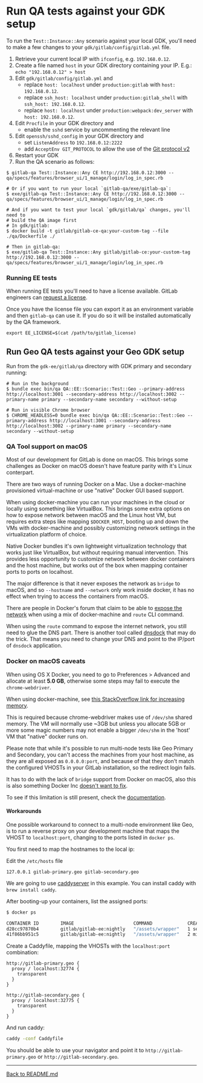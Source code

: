 # Run QA tests against your GDK setup

To run the `Test::Instance::Any` scenario against your local GDK, you'll need to
make a few changes to your `gdk/gitlab/config/gitlab.yml` file.

1. Retrieve your current local IP with `ifconfig`, e.g. `192.168.0.12`.
1. Create a file named `host` in your GDK directory containing your IP. E.g.:
   `echo "192.168.0.12" > host`
1. Edit `gdk/gitlab/config/gitlab.yml` and
   - replace `host: localhost` under `production:gitlab` with `host: 192.168.0.12`.
   - replace `ssh_host: localhost` under `production:gitlab_shell` with
   `ssh_host: 192.168.0.12`.
   - replace `host: localhost` under `production:webpack:dev_server` with
   `host: 192.168.0.12`.
1. Edit `Procfile` in your GDK directory and
   - enable the `sshd` service by uncommenting the relevant line
1. Edit `openssh/sshd_config` in your GDK directory and
   - set `ListenAddress` to `192.168.0.12:2222`
   - add `AcceptEnv GIT_PROTOCOL` to allow the use of the [Git protocol v2][Git protocol]
1. Restart your GDK
1. Run the QA scenario as follows:

  ```
  $ gitlab-qa Test::Instance::Any CE http://192.168.0.12:3000 -- qa/specs/features/browser_ui/1_manage/login/log_in_spec.rb

  # Or if you want to run your local `gitlab-qa/exe/gitlab-qa`:
  $ exe/gitlab-qa Test::Instance::Any CE http://192.168.0.12:3000 -- qa/specs/features/browser_ui/1_manage/login/log_in_spec.rb

  # And if you want to test your local `gdk/gitlab/qa` changes, you'll need to
  # build the QA image first
  # In gdk/gitlab:
  $ docker build -t gitlab/gitlab-ce-qa:your-custom-tag --file ./qa/Dockerfile ./

  # Then in gitlab-qa:
  $ exe/gitlab-qa Test::Instance::Any gitlab/gitlab-ce:your-custom-tag http://192.168.0.12:3000 -- qa/specs/features/browser_ui/1_manage/login/log_in_spec.rb
  ```
  
### Running EE tests

When running EE tests you'll need to have a license available. GitLab engineers can [request a license](https://about.gitlab.com/handbook/developer-onboarding/#working-on-gitlab-ee).

Once you have the license file you can export it as an environment variable and then `gitlab-qa` can use it. If you do so it will be installed automatically by the QA framework.

```
export EE_LICENSE=$(cat /path/to/gitlab_license)
```

## Run Geo QA tests against your Geo GDK setup

Run from the `gdk-ee/gitlab/qa` directory with GDK primary and secondary running:

```
# Run in the background
$ bundle exec bin/qa QA::EE::Scenario::Test::Geo --primary-address http://localhost:3001 --secondary-address http://localhost:3002 --primary-name primary --secondary-name secondary --without-setup

# Run in visible Chrome browser
$ CHROME_HEADLESS=0 bundle exec bin/qa QA::EE::Scenario::Test::Geo --primary-address http://localhost:3001 --secondary-address http://localhost:3002 --primary-name primary --secondary-name secondary --without-setup
```

### QA Tool support on macOS

Most of our development for GitLab is done on macOS. This brings some challenges as Docker on
macOS doesn't have feature parity with it's Linux conterpart.

There are two ways of running Docker on a Mac. Use a docker-machine provisioned virtual-machine
or use "native" Docker GUI based support.

When using docker-machine you can run your machines in the cloud or locally using something like
VirtualBox. This brings some extra options on how to expose network between macOS and the Linux
host VM, but requires extra steps like mapping `$DOCKER_HOST`, booting up and down the VMs with
docker-machine and possibly customizing network settings in the virtualization platform of choice.

Native Docker bundles it's own lightweight virtualization technology that works just like VirtualBox,
but without requiring manual intervention. This provides less opportunity to customize network between
docker containers and the host machine, but works out of the box when mapping container ports to ports
on localhost.

The major difference is that it never exposes the network as `bridge` to macOS, and so `--hostname`
and `--network` only work inside docker, it has no effect when trying to access the containers from macOS.

There are people in Docker's forum that claim to be able to [expose the network][Docker Route]
when using a mix of docker-machine and `route` CLI command.

When using the `route` command to expose the internet network, you still need to glue the DNS part.
There is another tool called [dnsdock][dnsdock] that may do the trick. That means you need to change
your DNS and point to the IP/port of `dnsdock` application.

### Docker on macOS caveats

When using OS X Docker, you need to go to Preferences > Advanced and allocate at least **5.0 GB**,
otherwise some steps may fail to execute the `chrome-webdriver`.

When using docker-machine, see [this StackOverflow link for increasing memory](https://stackoverflow.com/questions/32834082/how-to-increase-docker-machine-memory-mac/36982696#36982696).

This is required because chrome-webdriver makes use of `/dev/shm` shared memory. The VM will normally use
~3GB but unless you allocate 5GB or more some magic numbers may not enable a bigger `/dev/shm` in the
'host' VM that "native" docker runs on.

Please note that while it's possible to run multi-node tests like Geo Primary and Secondary, you can't
access the machines from your host machine, as they are all exposed as `0.0.0.0:port`, and because
of that they don't match the configured VHOSTs in your GitLab installation, so the redirect login
fails.

It has to do with the lack of `bridge` support from Docker on macOS, also this is also something
Docker Inc [doesn't want to fix][Docker bridge issue].

To see if this limitation is still present, check the [documentation][Docker Networking].

#### Workarounds

One possible workaround to connect to a multi-node environment like Geo, is to run a reverse proxy on your
development machine that maps the VHOST to `localhost:port`, changing to the ports listed in `docker ps`.

You first need to map the hostnames to the local ip:

Edit the `/etc/hosts` file
```
127.0.0.1 gitlab-primary.geo gitlab-secondary.geo
```
We are going to use [caddyserver](https://caddyserver.com/) in this example. You can install caddy with `brew install caddy`.

After booting-up your containers, list the assigned ports:

```bash
$ docker ps

CONTAINER ID        IMAGE                      COMMAND             CREATED             STATUS                                     PORTS                                    NAMES
d28cc97870b4        gitlab/gitlab-ee:nightly   "/assets/wrapper"   1 second ago        Up Less than a second (health: starting)   22/tcp, 443/tcp, 0.0.0.0:32775->80/tcp   gitlab-secondary
41f86bb951c5        gitlab/gitlab-ee:nightly   "/assets/wrapper"   2 minutes ago       Up 2 minutes (healthy)                     22/tcp, 443/tcp, 0.0.0.0:32774->80/tcp   gitlab-primary
```

Create a Caddyfile, mapping the VHOSTs with the `localhost:port` combination:

```
http://gitlab-primary.geo {
  proxy / localhost:32774 {
    transparent
  }
}

http://gitlab-secondary.geo {
  proxy / localhost:32775 {
    transparent
  }
}
```

And run caddy:

```bash
caddy -conf Caddyfile
```

You should be able to use your navigator and point it to `http://gitlab-primary.geo` or `http://gitlab-secondary.geo`.

[Docker Route]: https://forums.docker.com/t/access-container-from-dev-machine-by-ip-dns-name/24631/5
[Docker Networking]: https://docs.docker.com/docker-for-mac/networking/#known-limitations-use-cases-and-workarounds
[Docker bridge issue]: https://github.com/moby/moby/issues/22753#issuecomment-253534261
[dnsdock]: https://github.com/aacebedo/dnsdock
[Git protocol]: https://docs.gitlab.com/ee/administration/git_protocol.html#doc-nav

----

[Back to README.md](../README.md)
